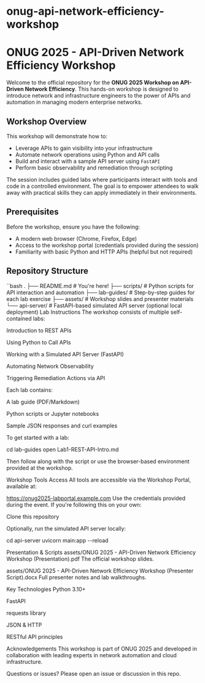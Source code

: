# onug-api-network-efficiency-workshop

# ONUG 2025 - API-Driven Network Efficiency Workshop

Welcome to the official repository for the **ONUG 2025 Workshop on API-Driven Network Efficiency**. This hands-on workshop is designed to introduce network and infrastructure engineers to the power of APIs and automation in managing modern enterprise networks.

## Workshop Overview

This workshop will demonstrate how to:

- Leverage APIs to gain visibility into your infrastructure
- Automate network operations using Python and API calls
- Build and interact with a sample API server using `FastAPI`
- Perform basic observability and remediation through scripting

The session includes guided labs where participants interact with tools and code in a controlled environment. The goal is to empower attendees to walk away with practical skills they can apply immediately in their environments.

## Prerequisites

Before the workshop, ensure you have the following:

- A modern web browser (Chrome, Firefox, Edge)
- Access to the workshop portal (credentials provided during the session)
- Familiarity with basic Python and HTTP APIs (helpful but not required)

## Repository Structure

``bash
.
├── README.md              # You're here!
├── scripts/               # Python scripts for API interaction and automation
├── lab-guides/            # Step-by-step guides for each lab exercise
├── assets/                # Workshop slides and presenter materials
└── api-server/            # FastAPI-based simulated API server (optional local deployment)
 Lab Instructions
The workshop consists of multiple self-contained labs:

Introduction to REST APIs

Using Python to Call APIs

Working with a Simulated API Server (FastAPI)

Automating Network Observability

Triggering Remediation Actions via API

Each lab contains:

A lab guide (PDF/Markdown)

Python scripts or Jupyter notebooks

Sample JSON responses and curl examples

To get started with a lab:

cd lab-guides
open Lab1-REST-API-Intro.md

Then follow along with the script or use the browser-based environment provided at the workshop.

 Workshop Tools Access
All tools are accessible via the Workshop Portal, available at:

 https://onug2025-labportal.example.com
Use the credentials provided during the event. If you're following this on your own:

Clone this repository

Optionally, run the simulated API server locally:

cd api-server
uvicorn main:app --reload

 Presentation & Scripts
assets/ONUG 2025 - API-Driven Network Efficiency Workshop (Presentation).pdf
The official workshop slides.

assets/ONUG 2025 - API-Driven Network Efficiency Workshop (Presenter Script).docx
Full presenter notes and lab walkthroughs.

 Key Technologies
Python 3.10+

FastAPI

requests library

JSON & HTTP

RESTful API principles

 Acknowledgements
This workshop is part of ONUG 2025 and developed in collaboration with leading experts in network automation and cloud infrastructure.

 Questions or issues?
Please open an issue or discussion in this repo.
